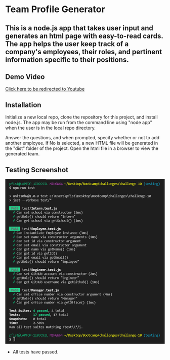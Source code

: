 # Team Profile Generator

## This is a node.js app that takes user input and generates an html page with easy-to-read cards. The app helps the user keep track of a company's employees, their roles, and pertinent information specific to their positions.

## Demo Video
[Click here to be redirected to Youtube](https://www.youtube.com/watch?v=Bgmp0MKzuow)

## Installation
Initialize a new local repo, clone the repository for this project, and install node.js. The app may be run from the command line using "node app" when the user is in the local repo directory.

Answer the questions, and when prompted, specify whether or not to add another employee. If No is selected, a new HTML file will be generated in the "dist" folder of the project. Open the html file in a browser to view the generated team.

## Testing Screenshot

![image](https://github.com/Pfizzz/team-profile-generator/blob/82a2f3b7dc5adb545399b80230a7956debddc754/images/testSS1.png)
* All tests have passed.



